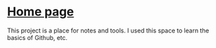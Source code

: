 <h1><a target='_blank' href='https://zlogikon.github.io'>Home page</a></h1>
This project is a place for notes and tools.
I used this space to learn the basics of Github, etc.
